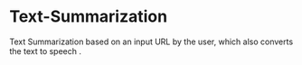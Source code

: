 # Text-Summarization
Text Summarization based on an input URL by the user, which also converts the text to speech . 
